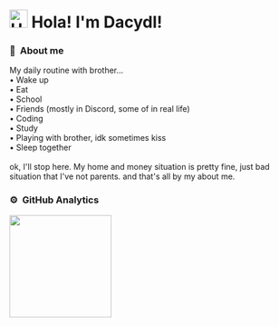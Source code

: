 # <a href="https://emoji.gg/emoji/6949-gawrgurawavebackgroundless"><img src="https://cdn.discordapp.com/emojis/879143510807306240.png?size=128" width="32px" height="32px" alt="HuTaoCry"></a> Hola! I'm Dacydl!

### 💟 &nbsp;About me
My daily routine with brother...\
• Wake up\
• Eat\
• School\
• Friends (mostly in Discord, some of in real life)\
• Coding\
• Study\
• Playing with brother, idk sometimes kiss\
• Sleep together\
\
ok, I'll stop here. My home and money situation is pretty fine, just bad situation that I've not parents.
and that's all by my about me.

### ⚙️ &nbsp;GitHub Analytics

<p align="left">
<a href="https://github.com/dacydl">
<img height="180em" src="https://github-readme-stats-eight-theta.vercel.app/api?username=dacydl&show_icons=true&theme=algolia&include_all_commits=true&count_private=true"/>
</a>
</p>

<!--
**Dacydl/Dacydl** is a ✨ _special_ ✨ repository because its `README.md` (this file) appears on your GitHub profile.

Here are some ideas to get you started:

- 🔭 I’m currently working on ...
- 🌱 I’m currently learning ...
- 👯 I’m looking to collaborate on ...
- 🤔 I’m looking for help with ...
- 💬 Ask me about ...
- 📫 How to reach me: ...
- 😄 Pronouns: ...
- ⚡ Fun fact: ...
-->
